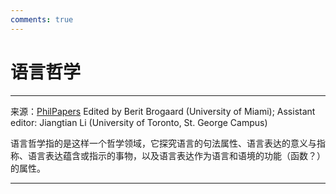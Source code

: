 ```yaml
---
comments: true
---
```


# 语言哲学

---

来源：[PhilPapers](https://philpapers.org/browse/philosophy-of-language) Edited by Berit Brogaard (University of Miami); Assistant editor: Jiangtian Li (University of Toronto, St. George Campus)

语言哲学指的是这样一个哲学领域，它探究语言的句法属性、语言表达的意义与指称、语言表达蕴含或指示的事物，以及语言表达作为语言和语境的功能（函数？）的属性。

---